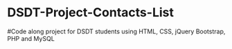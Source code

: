 # DSDT-Project-Contacts-List


#Code along project for DSDT students using HTML, CSS, jQuery Bootstrap, PHP and MySQL